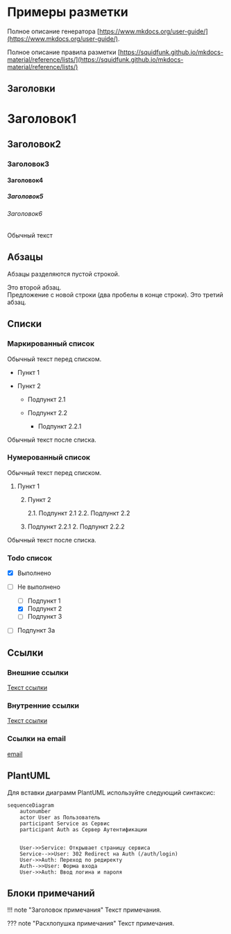 # Примеры разметки 

Полное описание генератора [https://www.mkdocs.org/user-guide/](https://www.mkdocs.org/user-guide/).

Полное описание правила разметки [https://squidfunk.github.io/mkdocs-material/reference/lists/](https://squidfunk.github.io/mkdocs-material/reference/lists/)

## Заголовки
# Заголовок1
## Заголовок2
### Заголовок3
#### Заголовок4
##### Заголовок5
###### Заголовок6
Обычный текст

## Абзацы
Абзацы разделяются пустой строкой.

Это второй абзац.  
Предложение с новой строки (два пробелы в конце строки).
Это третий абзац.

## Списки
### Маркированный список
Обычный текст перед списком.

- Пункт 1
- Пункт 2

    - Подпункт 2.1
    - Подпункт 2.2
  
        - Подпункт 2.2.1
    
Обычный текст после списка.

### Нумерованный список
Обычный текст перед списком.

1. Пункт 1
 
   2. Пункт 2
   
        2.1. Подпункт 2.1
        2.2. Подпункт 2.2
   
   2. Подпункт 2.2.1
             2. Подпункт 2.2.2
      
Обычный текст после списка.

### Todo список
- [x] Выполнено
- [ ] Не выполнено
    * [ ] Подпункт 1
    * [x] Подпункт 2
    * [ ] Подпункт 3
- [ ] Подпункт 3a


## Ссылки
### Внешние ссылки
[Текст ссылки](https://example.com)
### Внутренние ссылки
[Текст ссылки](index.md)
### Ссылки на email
[email](mailto:test@rulink.io)

## PlantUML
Для вставки диаграмм PlantUML используйте следующий синтаксис:
```mermaid
sequenceDiagram
    autonumber
    actor User as Пользователь
    participant Service as Сервис    
    participant Auth as Сервер Аутентификации


    User->>Service: Открывает страницу сервиса
    Service-->>User: 302 Redirect на Auth (/auth/login)
    User->>Auth: Переход по редиректу
    Auth-->>User: Форма входа
    User->>Auth: Ввод логина и пароля
```

## Блоки примечаний
!!! note "Заголовок примечания"
    Текст примечания.

??? note "Расхлопушка примечания"
    Текст примечания.